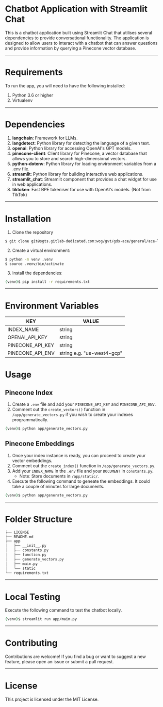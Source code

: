 # Chatbot Application with Streamlit Chat

This is a chatbot application built using Streamlit Chat that utilises several dependencies to provide conversational functionality. 
The application is designed to allow users to interact with a chatbot that can answer questions and provide information by querying a Pinecone vector database.

---

# Requirements
To run the app, you will need to have the following installed:

1. Python 3.6 or higher
2. Virtualenv

---

# Dependencies

1. **langchain**: Framework for LLMs.
2. **langdetect**: Python library for detecting the language of a given text.
3. **openai**: Python library for accessing OpenAI's GPT models.
4. **pinecone-client**: Client library for Pinecone, a vector database that allows you to store and search high-dimensional vectors.
5. **python-dotenv**: Python library for loading environment variables from a .env file.
6. **streamlit**: Python library for building interactive web applications.
7. **streamlit_chat**: Streamlit component that provides a chat widget for use in web applications.
8. **tiktoken**: Fast BPE tokeniser for use with OpenAI's models. (Not from TikTok)

---

# Installation
1. Clone the repository
```bash
$ git clone git@sgts.gitlab-dedicated.com:wog/gvt/gds-ace/general/ace-llm/llm-streamlit-chatbot.git
```
2. Create a virtual environment:
```bash
$ python -m venv .venv
$ source .venv/bin/activate
```
3. Install the dependencies:
```bash
(venv)$ pip install -r requirements.txt
```

---

# Environment Variables

| KEY | VALUE |
|---|---|
| INDEX_NAME | string |
| OPENAI_API_KEY | string |
| PINECONE_API_KEY | string |
| PINECONE_API_ENV | string e.g. "us-west4-gcp" |

# Usage

## Pinecone Index
1. Create a `.env` file and add your `PINECONE_API_KEY` and `PINECONE_API_ENV`.
2. Comment out the `create_vectors()` function in `/app/generate_vectors.py` if you wish to create your indexes programmatically.
```bash
(venv)$ python app/generate_vectors.py
```

## Pinecone Embeddings
1. Once your index instance is ready, you can proceed to create your vector embeddings.
2. Comment out the `create_index()` function in `/app/generate_vectors.py`.
3. Add your `INDEX_NAME` in the `.env` file and your `DOCUMENT` in `constants.py`. 
    - Note: Store documents in `/app/static/`.
4. Execute the following command to geneate the embeddings. It could take a couple of minutes for large documents.
```bash
(venv)$ python app/generate_vectors.py
```

---

# Folder Structure
```bash
├── LICENSE
├── README.md
├── app
│   ├── __init__.py
│   ├── constants.py
│   ├── function.py
│   ├── generate_vectors.py
│   ├── main.py
│   └── static
└── requirements.txt
```

---

# Local Testing
Execute the following command to test the chatbot locally.
```bash
(venv)$ streamlit run app/main.py
```

---

# Contributing
Contributions are welcome! If you find a bug or want to suggest a new feature, please open an issue or submit a pull request.

---

# License
This project is licensed under the MIT License.
